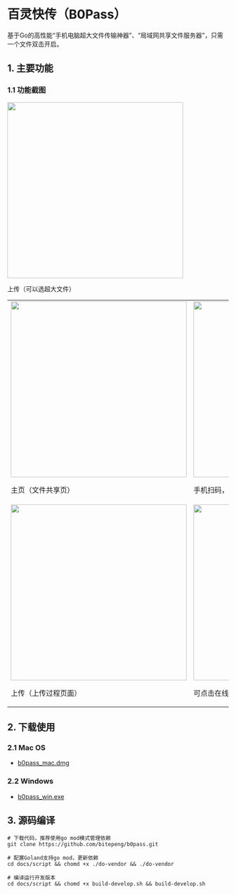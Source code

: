 # 百灵快传（B0Pass）

基于Go的高性能“手机电脑超大文件传输神器”、“局域网共享文件服务器”，只需一个文件双击开启。

## 1. 主要功能
### 1.1 功能截图


<img src="https://raw.githubusercontent.com/bitepeng/b0pass/master/docs/images/s4.jpg" height=400/>
    <p>上传（可以选超大文件）</p>

<table width="100%">
<tr>
<td>
    <img src="https://raw.githubusercontent.com/bitepeng/b0pass/master/docs/images/s1.jpg" height=400/>
    <p>主页（文件共享页）</p>
</td>
<td>
    <img src="https://raw.githubusercontent.com/bitepeng/b0pass/master/docs/images/s2.jpg" height=400/>
    <p>手机扫码，或获取链接地址</p>
</td>
<td>
    <img src="https://raw.githubusercontent.com/bitepeng/b0pass/master/docs/images/s3.png" height=400/>
    <p>上传（上传页面）</p>
</td>
</tr>
<tr>
<td>
    <img src="https://raw.githubusercontent.com/bitepeng/b0pass/master/docs/images/s5.jpg" height=400/>
    <p>上传（上传过程页面）</p>
</td>
<td>
    <img src="https://raw.githubusercontent.com/bitepeng/b0pass/master/docs/images/s6.jpg" height=400/>
    <p>可点击在线浏览或下载</p>
</td>
<td>
    <img src="https://raw.githubusercontent.com/bitepeng/b0pass/master/docs/images/s15.jpg" height=400/>
    <p>主页（管理文件）可点击删除</p>
</td>
</tr>
</table>


## 2. 下载使用
### 2.1 Mac OS
- [b0pass_mac.dmg](https://github.com/bitepeng/b0pass/blob/master/docs/release/v0.1/b0pass_mac.dmg)

### 2.2 Windows
- [b0pass_win.exe](https://github.com/bitepeng/b0pass/blob/master/docs/release/v0.1/b0pass_wn32.exe)

## 3. 源码编译
```
# 下载代码，推荐使用go mod模式管理依赖
git clone https://github.com/bitepeng/b0pass.git

# 配置Goland支持go mod，更新依赖
cd docs/script && chomd +x ./do-vendor && ./do-vendor

# 编译运行开发版本
cd docs/script && chomd +x build-develop.sh && build-develop.sh
```

